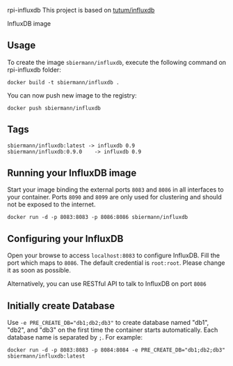 rpi-influxdb
This project is based on [tutum/influxdb](https://github.com/tutumcloud/influxdb) 

InfluxDB image

Usage
-----

To create the image `sbiermann/influxdb`, execute the following command on rpi-influxdb folder:

    docker build -t sbiermann/influxdb .

You can now push new image to the registry:

    docker push sbiermann/influxdb
    
Tags
----

    sbiermann/influxdb:latest -> influxdb 0.9
    sbiermann/influxdb:0.9.0    -> influxdb 0.9

Running your InfluxDB image
--------------------------

Start your image binding the external ports `8083` and `8086` in all interfaces to your container. Ports `8090` and `8099` are only used for clustering and should not be exposed to the internet.

    docker run -d -p 8083:8083 -p 8086:8086 sbiermann/influxdb


Configuring your InfluxDB
-------------------------
Open your browse to access `localhost:8083` to configure InfluxDB. Fill the port which maps to `8086`. The default credential is `root:root`. Please change it as soon as possible.

Alternatively, you can use RESTful API to talk to InfluxDB on port `8086`


Initially create Database
-------------------------
Use `-e PRE_CREATE_DB="db1;db2;db3"` to create database named "db1", "db2", and "db3" on the first time the container starts automatically. Each database name is separated by `;`. For example:

```docker run -d -p 8083:8083 -p 8084:8084 -e PRE_CREATE_DB="db1;db2;db3" sbiermann/influxdb:latest```
